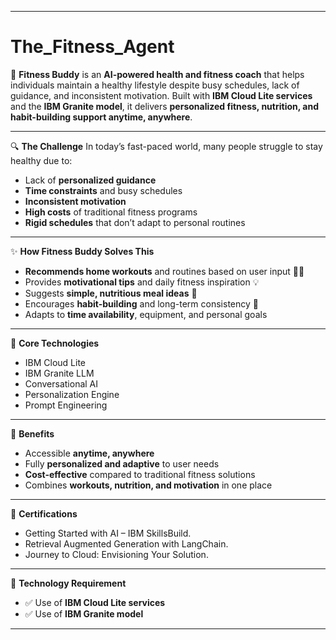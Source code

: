 
---

# **The\_Fitness\_Agent**

💪 **Fitness Buddy** is an **AI-powered health and fitness coach** that helps individuals maintain a healthy lifestyle despite busy schedules, lack of guidance, and inconsistent motivation. Built with **IBM Cloud Lite services** and the **IBM Granite model**, it delivers **personalized fitness, nutrition, and habit-building support anytime, anywhere**.

---

🔍 **The Challenge**
In today’s fast-paced world, many people struggle to stay healthy due to:

* Lack of **personalized guidance**
* **Time constraints** and busy schedules
* **Inconsistent motivation**
* **High costs** of traditional fitness programs
* **Rigid schedules** that don’t adapt to personal routines

---

✨ **How Fitness Buddy Solves This**

* **Recommends home workouts** and routines based on user input 🏋️‍♂️
* Provides **motivational tips** and daily fitness inspiration 💡
* Suggests **simple, nutritious meal ideas** 🥗
* Encourages **habit-building** and long-term consistency 📆
* Adapts to **time availability**, equipment, and personal goals

---

🧠 **Core Technologies**

* IBM Cloud Lite
* IBM Granite LLM
* Conversational AI
* Personalization Engine
* Prompt Engineering

---

🚀 **Benefits**

* Accessible **anytime, anywhere**
* Fully **personalized and adaptive** to user needs
* **Cost-effective** compared to traditional fitness solutions
* Combines **workouts, nutrition, and motivation** in one place

---

🏅 **Certifications**

* Getting Started with AI – IBM SkillsBuild.
* Retrieval Augmented Generation with LangChain.
* Journey to Cloud: Envisioning Your Solution.

---

📌 **Technology Requirement**

* ✅ Use of **IBM Cloud Lite services**
* ✅ Use of **IBM Granite model**

---

